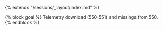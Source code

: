{% extends "/sessions/_layout/index.md" %}

{% block goal %}
Telemetry download (550-551) and missings from 550. 
{% endblock %}
